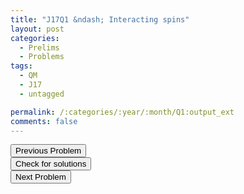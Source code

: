 ```yaml
---
title: "J17Q1 &ndash; Interacting spins"
layout: post
categories:
  - Prelims
  - Problems
tags:
  - QM
  - J17
  - untagged

permalink: /:categories/:year/:month/Q1:output_ext
comments: false
---
```

<object data="2017J1Q.pdf" type="application/pdf" width="100%" height="500"></object>

<div class='navbar'>
	<div float='left'><button onclick="window.location='E3.html'" >Previous Problem</button></div>
	<div float='center'><button onclick="window.location='https://princetonprelim.com/prelim/35/'">Check for solutions</button></div>
	<div float='right'><button onclick="window.location='Q2.html'" > Next Problem</button></div>
</div>
